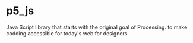 # p5_js
Java Script library that starts with the original goal of Processing. to make codding accessible for today's web for designers
